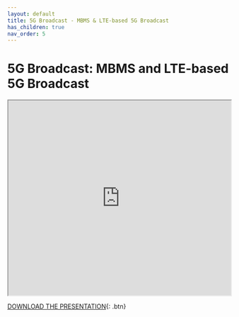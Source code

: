 ```yaml
---
layout: default
title: 5G Broadcast - MBMS & LTE-based 5G Broadcast
has_children: true
nav_order: 5
---
```


# 5G Broadcast: MBMS and LTE-based 5G Broadcast
<iframe width="100%" height="440" src="https://drive.google.com/file/d/1YL6WtnHjkceQQOjh9Y3MsoscjF1OTpPW/preview"></iframe>

[DOWNLOAD THE PRESENTATION](https://drive.google.com/file/d/1YL6WtnHjkceQQOjh9Y3MsoscjF1OTpPW/preview){: .btn} 
